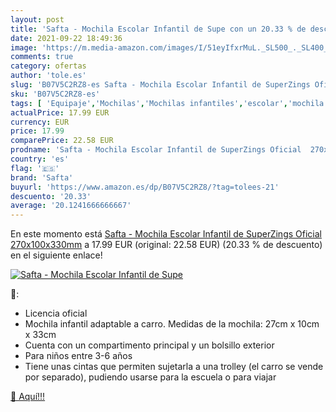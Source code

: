 ```yaml
---
layout: post
title: 'Safta - Mochila Escolar Infantil de Supe con un 20.33 % de descuento'
date: 2021-09-22 18:49:36
image: 'https://m.media-amazon.com/images/I/51eyIfxrMuL._SL500_._SL400_.jpg'
comments: true
category: ofertas
author: 'tole.es'
slug: 'B07V5C2RZ8-es Safta - Mochila Escolar Infantil de SuperZings Oficial...'
sku: 'B07V5C2RZ8-es'
tags: [ 'Equipaje','Mochilas','Mochilas infantiles','escolar','mochila','safta', ]
actualPrice: 17.99 EUR
currency: EUR
price: 17.99
comparePrice: 22.58 EUR
prodname: 'Safta - Mochila Escolar Infantil de SuperZings Oficial  270x100x330mm'
country: 'es'
flag: '🇪🇸'
brand: 'Safta'
buyurl: 'https://www.amazon.es/dp/B07V5C2RZ8/?tag=tolees-21'
descuento: '20.33'
average: '20.1241666666667'
---
```


En este momento está [Safta - Mochila Escolar Infantil de SuperZings Oficial  270x100x330mm](https://www.amazon.es/dp/B07V5C2RZ8/?tag=tolees-21) a 17.99 EUR (original: 22.58 EUR) (20.33 %  de descuento) en el siguiente enlace!

[![Safta - Mochila Escolar Infantil de Supe](https://m.media-amazon.com/images/I/51eyIfxrMuL._SL500_._SL400_.jpg)](https://www.amazon.es/dp/B07V5C2RZ8/?tag=tolees-21)

🔎:

- Licencia oficial
- Mochila infantil adaptable a carro. Medidas de la mochila: 27cm x 10cm x 33cm
- Cuenta con un compartimento principal y un bolsillo exterior
- Para niños entre 3-6 años
- Tiene unas cintas que permiten sujetarla a una trolley (el carro se vende por separado), pudiendo usarse para la escuela o para viajar

[🛒 Aquí!!!](https://www.amazon.es/dp/B07V5C2RZ8/?tag=tolees-21)

